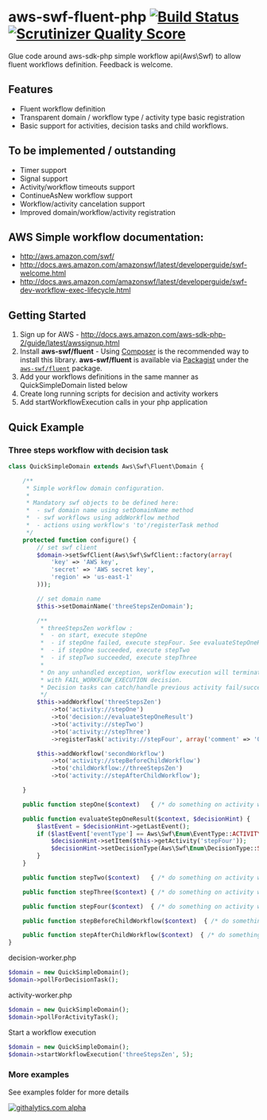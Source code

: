 # aws-swf-fluent-php [![Build Status](https://travis-ci.org/michalc/aws-swf-fluent-php.png?branch=master)](https://travis-ci.org/michalc/aws-swf-fluent-php) [![Scrutinizer Quality Score](https://scrutinizer-ci.com/g/michalc/aws-swf-fluent-php/badges/quality-score.png?s=5b862142c7ea61caa2a629a4a8129c6e6e7d62e9)](https://scrutinizer-ci.com/g/michalc/aws-swf-fluent-php/)

Glue code around aws-sdk-php simple workflow api(Aws\Swf) to allow fluent workflows definition.
Feedback is welcome.

## Features
 * Fluent workflow definition
 * Transparent domain / workflow type / activity type basic registration
 * Basic support for activities, decision tasks and child workflows.

## To be implemented / outstanding
 * Timer support
 * Signal support
 * Activity/workflow timeouts support
 * ContinueAsNew workflow support
 * Workflow/activity cancelation support
 * Improved domain/workflow/activity registration

## AWS Simple workflow documentation:
 * http://aws.amazon.com/swf/
 * http://docs.aws.amazon.com/amazonswf/latest/developerguide/swf-welcome.html
 * http://docs.aws.amazon.com/amazonswf/latest/developerguide/swf-dev-workflow-exec-lifecycle.html

## Getting Started
 1. Sign up for AWS - http://docs.aws.amazon.com/aws-sdk-php-2/guide/latest/awssignup.html
 1. Install **aws-swf/fluent** - Using [Composer][] is the recommended way to install this library.
    **aws-swf/fluent** is available via [Packagist][] under the [`aws-swf/fluent`][install-packagist] package.
 1. Add your workflows definitions in the same manner as QuickSimpleDomain listed below
 1. Create long running scripts for decision and activity workers
 1. Add startWorkflowExecution calls in your php application

## Quick Example

### Three steps workflow with decision task

```php
class QuickSimpleDomain extends Aws\Swf\Fluent\Domain {

    /**
     * Simple workflow domain configuration.
     *
     * Mandatory swf objects to be defined here:
     *  - swf domain name using setDomainName method
     *  - swf workflows using addWorkflow method
     *  - actions using workflow's 'to'/registerTask method
     */
    protected function configure() {
        // set swf client
        $domain->setSwfClient(Aws\Swf\SwfClient::factory(array(
            'key' => 'AWS key',
            'secret' => 'AWS secret key',
            'region' => 'us-east-1'
        )));

        // set domain name
        $this->setDomainName('threeStepsZenDomain');

        /**
         * threeStepsZen workflow :
         *  - on start, execute stepOne
         *  - if stepOne failed, execute stepFour. See evaluateStepOneResult method
         *  - if stepOne succeeded, execute stepTwo
         *  - if stepTwo succeeded, execute stepThree
         *
         * On any unhandled exception, workflow execution will terminate
         * with FAIL_WORKFLOW_EXECUTION decision.
         * Decision tasks can catch/handle previous activity fail/success.
         */
        $this->addWorkflow('threeStepsZen')
            ->to('activity://stepOne')
            ->to('decision://evaluateStepOneResult')
            ->to('activity://stepTwo')
            ->to('activity://stepThree')
            ->registerTask('activity://stepFour', array('comment' => 'Optional step 4'));

        $this->addWorkflow('secondWorkflow')
            ->to('activity://stepBeforeChildWorkflow')
            ->to('childWorkflow://threeStepsZen')
            ->to('activity://stepAfterChildWorkflow');

    }

    public function stepOne($context)   { /* do something on activity workers.*/ }

    public function evaluateStepOneResult($context, $decisionHint) {
        $lastEvent = $decisionHint->getLastEvent();
        if ($lastEvent['eventType'] == Aws\Swf\Enum\EventType::ACTIVITY_TASK_FAILED) {
            $decisionHint->setItem($this->getActivity('stepFour'));
            $decisionHint->setDecisionType(Aws\Swf\Enum\DecisionType::SCHEDULE_ACTIVITY_TASK);
        }
    }

    public function stepTwo($context)   { /* do something on activity workers.*/ }

    public function stepThree($context) { /* do something on activity workers.*/ }

    public function stepFour($context)  { /* do something on activity workers.*/ }

    public function stepBeforeChildWorkflow($context)  { /* do something on activity workers.*/ }

    public function stepAfterChildWorkflow($context)  { /* do something on activity workers.*/ }
}
```

decision-worker.php
```php
$domain = new QuickSimpleDomain();
$domain->pollForDecisionTask();
```

activity-worker.php
```php
$domain = new QuickSimpleDomain();
$domain->pollForActivityTask();
```

Start a workflow execution
```php
$domain = new QuickSimpleDomain();
$domain->startWorkflowExecution('threeStepsZen', 5);
```

### More examples
See examples folder for more details

[composer]: http://getcomposer.org
[packagist]: http://packagist.org

[install-packagist]: https://packagist.org/packages/aws-swf/fluent

[![githalytics.com alpha](https://cruel-carlota.pagodabox.com/ba9a4f82caacdb7b02ab4e56eea6b97f "githalytics.com")](http://githalytics.com/cbalan/aws-swf-fluent-php)
